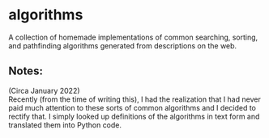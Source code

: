 # algorithms
A collection of homemade implementations of common searching, sorting, and pathfinding algorithms generated from descriptions on the web.

## Notes:
(Circa January 2022)  
Recently (from the time of writing this), I had the realization that I had never paid much attention to these sorts of common algorithms and I decided to rectify that. I simply looked up definitions of the algorithms in text form and translated them into Python code.
